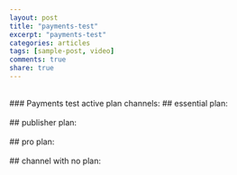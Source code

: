 ```yaml
---
layout: post
title: "payments-test"
excerpt: "payments-test"
categories: articles
tags: [sample-post, video]
comments: true
share: true
---
```

<br>
### Payments test active plan channels:
## essential plan:
<br>
<div class="apester-media" data-media-id="5d405962d1bef02db6e21abf" height="354"></div><script async
src="https://static.stg.apester.com/js/sdk/latest/apester-sdk.js"></script>
<br>
## publisher plan:
<br>
<div class="apester-media" data-media-id="5d405d39d1bef06454e21ac2" height="372"></div><script async src="https://static.stg.apester.com/js/sdk/latest/apester-sdk.js"></script>
<br>
## pro plan:
<br>
<div class="apester-media" data-media-id="5d40565cd1bef04322e21abb" height="354"></div><script async
src="https://static.stg.apester.com/js/sdk/latest/apester-sdk.js"></script>
<br>
## channel with no plan:
<br>
<div class="apester-media" data-media-id="5d406177d1bef04d50e21ac6" height="372"></div><script async src="https://static.stg.apester.com/js/sdk/latest/apester-sdk.js"></script>
